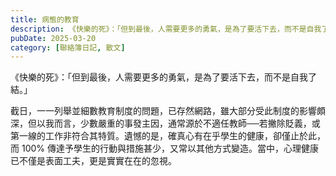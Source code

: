 ```yaml
---
title: 病態的教育
description: 《快樂的死》：「但到最後，人需要更多的勇氣，是為了要活下去，而不是自我了結。」截日，一一列舉並細數教育制度的問題，已存然網路，雖大部分受此制度的影響頗深，但以我而言，少數嚴重的事發主因，通常源於不適任……
pubDate: 2025-03-20
category: [聯絡簿日記, 散文]
---
```


《快樂的死》：「但到最後，人需要更多的勇氣，是為了要活下去，而不是自我了結。」

截日，一一列舉並細數教育制度的問題，已存然網路，雖大部分受此制度的影響頗深，但以我而言，少數嚴重的事發主因，通常源於不適任教師──若撇除貶義，或第一線的工作非符合其特質。遺憾的是，確真心有在乎學生的健康，卻僅止於此，而 100% 傳達予學生的行動與措施甚少，又常以其他方式變造。當中，心理健康已不僅是表面工夫，更是實實在在的忽視。
